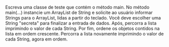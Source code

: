 Escreva uma classe de teste que contém o método main. No método main(...) instancie um ArrayList de String e solicite ao usuário informar Strings para o ArrayList, lidas a partir do teclado. Você deve escolher uma String "secreta" para finalizar a entrada de dados. Após, percorra a lista imprimindo o valor de cada String. Por fim, ordene os objetos contidos na lista em ordem crescente. Percorra a lista novamente imprimindo o valor de cada String, agora em ordem.